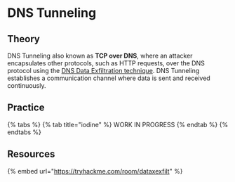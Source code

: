 # DNS Tunneling

## Theory

DNS Tunneling also known as **TCP over DNS**, where an attacker encapsulates other protocols, such as HTTP requests, over the DNS protocol using the [DNS Data Exfiltration technique](../exfiltration/dns.md). DNS Tunneling establishes a communication channel where data is sent and received continuously.

## Practice

{% tabs %}
{% tab title="iodine" %}
WORK IN PROGRESS
{% endtab %}
{% endtabs %}

## Resources
{% embed url="https://tryhackme.com/room/dataxexfilt" %}